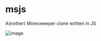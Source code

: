 # msjs

A(nother) Minesweeper clone written in JS

![image](https://user-images.githubusercontent.com/12353675/167990002-58b4f007-6f2e-4b8f-87ae-e10f265c81d9.png)
